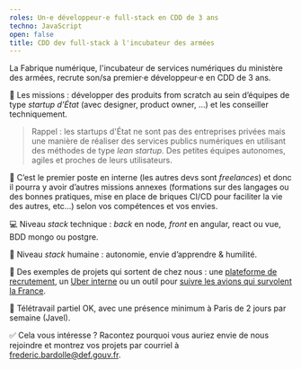 ```yaml
---
roles: Un·e développeur·e full-stack en CDD de 3 ans
techno: JavaScript
open: false
title: CDD dev full-stack à l'incubateur des armées
---
```


La Fabrique numérique, l'incubateur de services numériques du ministère des armées, recrute son/sa premier·e développeur·e en CDD de 3 ans.

<!--more-->


🍕 Les missions : développer des produits from scratch au sein d’équipes de type *startup d'État* (avec designer, product owner, …) et les conseiller techniquement.

> Rappel : les startups d'État ne sont pas des entreprises privées mais une manière de réaliser des services publics numériques en utilisant des méthodes de type *lean startup*. Des petites équipes autonomes, agiles et proches de leurs utilisateurs.

🥇 C’est le premier poste en interne (les autres devs sont *freelances*) et donc il pourra y avoir d’autres missions annexes (formations sur des langages ou des bonnes pratiques, mise en place de briques CI/CD pour faciliter la vie des autres, etc…) selon vos compétences et vos envies.

💻 Niveau *stack* technique : *back* en node, *front* en angular, react ou vue, BDD mongo ou postgre.

🤗 Niveau *stack* humaine : autonomie, envie d’apprendre & humilité.

💁 Des exemples de projets qui sortent de chez nous : une [plateforme de recrutement](https://beta.gouv.fr/startups/civils-de-la-defense.html), un [Uber interne](https://beta.gouv.fr/startups/e-chauffeur.html) ou un outil pour [suivre les avions qui survolent la France](https://beta.gouv.fr/startups/sepia.html).

👋 Télétravail partiel OK, avec une présence minimum à Paris de 2 jours par semaine (Javel).

✅ Cela vous intéresse ? Racontez pourquoi vous auriez envie de nous rejoindre et montrez vos projets par courriel à [frederic.bardolle@def.gouv.fr](mailto:frederic.bardolle@def.gouv.fr).

